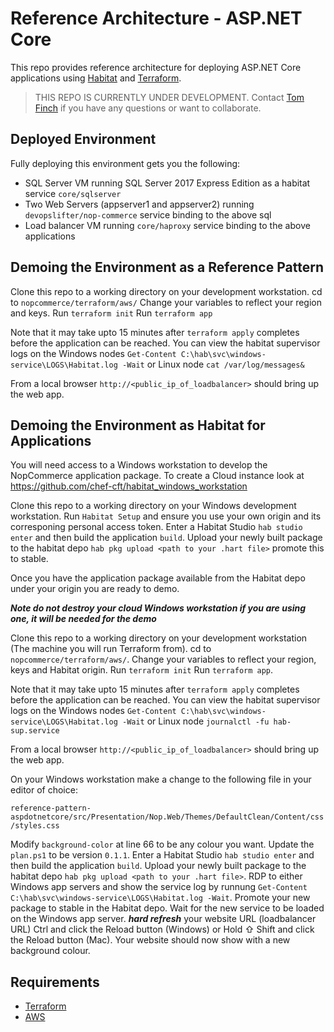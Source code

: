 # Reference Architecture  - ASP.NET Core 
This repo provides reference architecture for deploying ASP.NET Core applications using [Habitat](https://habitat.sh) and [Terraform](https://terraform.io). 

>THIS REPO IS CURRENTLY UNDER DEVELOPMENT. Contact [Tom Finch](https://github.com/devopslifter) if you have any questions or want to collaborate.

## Deployed Environment
Fully deploying this environment gets you the following:

- SQL Server VM running SQL Server 2017 Express Edition as a habitat service `core/sqlserver`
- Two Web Servers (appserver1 and appserver2) running `devopslifter/nop-commerce` service binding to the above sql
- Load balancer VM running `core/haproxy` service binding to the above applications

## Demoing the Environment as a Reference Pattern
Clone this repo to a working directory on your development workstation.
cd to `nopcommerce/terraform/aws/`
Change your variables to reflect your region and keys.
Run `terraform init`
Run `terraform app`

Note that it may take upto 15 minutes after `terraform apply` completes before the application can be reached. You can view the habitat supervisor logs on the Windows nodes `Get-Content C:\hab\svc\windows-service\LOGS\Habitat.log -Wait` or Linux node `cat /var/log/messages&`

From a local browser `http://<public_ip_of_loadbalancer>` should bring up the web app.

## Demoing the Environment as Habitat for Applications
You will need access to a Windows workstation to develop the NopCommerce application package. To create a Cloud instance look at https://github.com/chef-cft/habitat_windows_workstation

Clone this repo to a working directory on your Windows development workstation.
Run `Habitat Setup` and ensure you use your own origin and its corresponing personal access token.
Enter a Habitat Studio `hab studio enter` and then build the application `build`.
Upload your newly built package to the habitat depo `hab pkg upload <path to your .hart file>` promote this to stable.

Once you have the application package available from the Habitat depo under your origin you are ready to demo.

***Note do not destroy your cloud Windows workstation if you are using one, it will be needed for the demo***

Clone this repo to a working directory on your development workstation (The machine you will run Terraform from).
cd to `nopcommerce/terraform/aws/`.
Change your variables to reflect your region, keys and Habitat origin.
Run `terraform init`
Run `terraform app`.

Note that it may take upto 15 minutes after `terraform apply` completes before the application can be reached. You can view the habitat supervisor logs on the Windows nodes `Get-Content C:\hab\svc\windows-service\LOGS\Habitat.log -Wait` or Linux node `journalctl -fu hab-sup.service`

From a local browser `http://<public_ip_of_loadbalancer>` should bring up the web app.

On your Windows workstation make a change to the following file in your editor of choice:

`reference-pattern-aspdotnetcore/src/Presentation/Nop.Web/Themes/DefaultClean/Content/css/styles.css`

Modify `background-color` at line 66 to be any colour you want.
Update the `plan.ps1` to be version `0.1.1`.
Enter a Habitat Studio `hab studio enter` and then build the application `build`.
Upload your newly built package to the habitat depo `hab pkg upload <path to your .hart file>`.
RDP to either Windows app servers and show the service log by runnung `Get-Content C:\hab\svc\windows-service\LOGS\Habitat.log -Wait`.
Promote your new package to stable in the Habitat depo.
Wait for the new service to be loaded on the Windows app server.
***hard refresh*** your website URL (loadbalancer URL) Ctrl and click the Reload button (Windows) or Hold ⇧ Shift and click the Reload button (Mac).
Your website should now show with a new background colour.


## Requirements
- [Terraform](https://terraform.io)
- [AWS](https://aws.amazon.com/)


